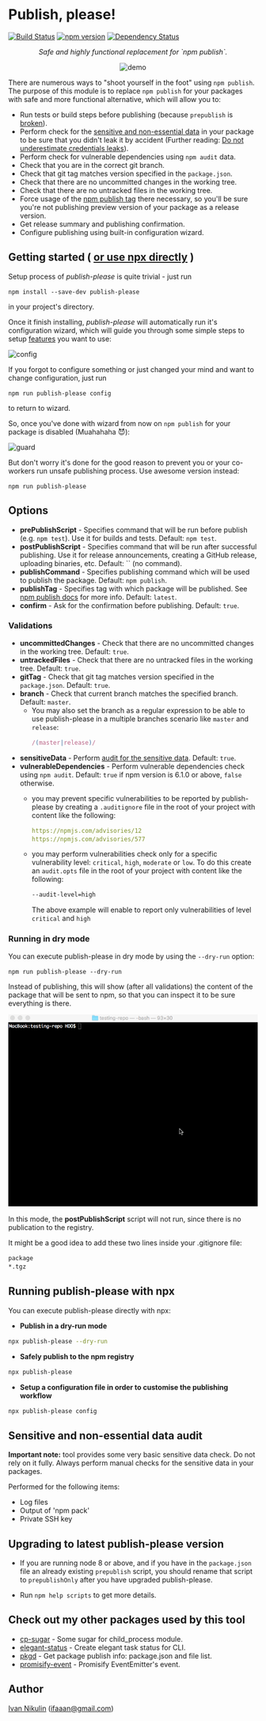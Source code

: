 # Publish, please!

[![Build Status](https://travis-ci.org/inikulin/publish-please.svg?branch=master)](https://travis-ci.org/inikulin/publish-please)
[![npm version](https://img.shields.io/npm/v/publish-please.svg)](https://www.npmjs.com/package/publish-please)
[![Dependency Status](https://david-dm.org/inikulin/publish-please.svg)](https://david-dm.org/inikulin/publish-please)

<p align="center">
<i>Safe and highly functional replacement for `npm publish`.</i>
</p>
<p align="center">
    <img src="https://raw.githubusercontent.com/inikulin/publish-please/master/media/demo.gif" alt="demo" />
</p>

There are numerous ways to "shoot yourself in the foot" using `npm publish`. The purpose of this module is to replace
`npm publish` for your packages with safe and more functional alternative, which will allow you to:

 - Run tests or build steps before publishing (because `prepublish` is [broken](https://medium.com/greenkeeper-blog/what-is-npm-s-prepublish-and-why-is-it-so-confusing-a948373e6be1#.a40w9sdy6)).
 - Perform check for the [sensitive and non-essential data](#sensitive-information-audit) in your package to be sure that you didn't leak it by accident (Further reading: [Do not underestimate credentials leaks](https://github.com/ChALkeR/notes/blob/master/Do-not-underestimate-credentials-leaks.md)).
 - Perform check for vulnerable dependencies using `npm audit` data.
 - Check that you are in the correct git branch.
 - Check that git tag matches version specified in the `package.json`.
 - Check that there are no uncommitted changes in the working tree.
 - Check that there are no untracked files in the working tree.
 - Force usage of the [npm publish tag](https://docs.npmjs.com/cli/publish) there necessary, so you'll be sure you're not publishing preview version of your package as a release version.
 - Get release summary and publishing confirmation.
 - Configure publishing using built-in configuration wizard.

## Getting started ( [or use npx directly](#running-publish-please-with-npx) )

Setup process of *publish-please* is quite trivial - just run
```shell
npm install --save-dev publish-please
```
in your project's directory.

Once it finish installing, *publish-please* will automatically run it's configuration wizard, which will guide you
through some simple steps to setup [features](#options) you want to use:

![config](https://raw.githubusercontent.com/inikulin/publish-please/master/media/config.png)

If you forgot to configure something or just changed your mind and want to change configuration, just run
```shell
npm run publish-please config
```
to return to wizard.

So, once you've done with wizard from now on `npm publish` for your package is disabled (Muahahaha :smiling_imp:):

![guard](https://raw.githubusercontent.com/inikulin/publish-please/master/media/guard.png)

But don't worry it's done for the good reason to prevent you or your co-workers run unsafe publishing process. Use awesome version
instead:
```shell
npm run publish-please
```


## Options

 - **prePublishScript** - Specifies command that will be run before publish (e.g. `npm test`). Use it for builds and tests. Default: `npm test`.
 - **postPublishScript** - Specifies command that will be run after successful publishing. Use it for release announcements, creating a GitHub release, uploading binaries, etc. Default: `` (no command).
 - **publishCommand** - Specifies publishing command which will be used to publish the package. Default: `npm publish`.
 - **publishTag** - Specifies tag with which package will be published. See [npm publish docs](https://docs.npmjs.com/cli/publish) for more info. Default: `latest`.
 - **confirm** - Ask for the confirmation before publishing. Default: `true`.

### Validations
 - **uncommittedChanges** - Check that there are no uncommitted changes in the working tree. Default: `true`.
 - **untrackedFiles** - Check that there are no untracked files in the working tree. Default: `true`.
 - **gitTag** - Check that git tag matches version specified in the `package.json`. Default: `true`.
 - **branch** - Check that current branch matches the specified branch. Default: `master`.
    - You may also set the branch as a regular expression to be able to use publish-please in a multiple branches scenario like `master` and `release`:
        ```js
        /(master|release)/
        ``` 
 - **sensitiveData** - Perform [audit for the sensitive data](#sensitive-information-audit). Default: `true`.
 - **vulnerableDependencies** - Perform vulnerable dependencies check using `npm audit`. Default: `true` if npm version is 6.1.0 or above, `false` otherwise.
    - you may prevent specific vulnerabilities to be reported by publish-please by creating a `.auditignore` file in the root of your project with content like the following:

        ```yaml
        https://npmjs.com/advisories/12
        https://npmjs.com/advisories/577
        ```
    - you may perform vulnerabilities check only for a specific vulnerability level: `critical`, `high`, `moderate` or `low`. 
    To do this create an `audit.opts` file in the root of your project with content like the following:
        ```sh
        --audit-level=high
        ```
        The above example will enable to report only vulnerabilities of level `critical` and `high`


### Running in dry mode

You can execute publish-please in dry mode by using the `--dry-run` option:

```shell
npm run publish-please --dry-run
```

Instead of publishing, this will show (after all validations) the content of the package that will be sent to npm, so that you can inspect it to be sure everything is there.

![dry-run-demo](media/dry-run-demo.gif)

In this mode, the **postPublishScript** script will not run, since there is no publication to the registry. 

It might be a good idea to add these two lines inside your .gitignore file:
```sh
package
*.tgz
```

## Running publish-please with npx

You can execute publish-please directly with npx:  
* **Publish in a dry-run mode**
```sh
npx publish-please --dry-run
```

* **Safely publish to the npm registry**
```sh
npx publish-please
```

* **Setup a configuration file in order to customise the publishing workflow**
```sh
npx publish-please config
```

## Sensitive and non-essential data audit
**Important note:** tool provides some very basic sensitive data check. Do not rely on it fully. Always perform manual checks for the
sensitive data in your packages.

Performed for the following items:

 - Log files
 - Output of 'npm pack'
 - Private SSH key

## Upgrading to latest publish-please version

- If you are running node 8 or above, and if you have in the `package.json` file an already existing `prepublish` script, you should rename that script to `prepublishOnly` after you have upgraded publish-please. 

- Run `npm help scripts` to get more details.

## Check out my other packages used by this tool
- [cp-sugar](https://github.com/inikulin/cp-sugar) - Some sugar for child_process module.
- [elegant-status](https://github.com/inikulin/elegant-status) - Create elegant task status for CLI.
- [pkgd](https://github.com/inikulin/pkgd) - Get package publish info: package.json and file list.
- [promisify-event](https://github.com/inikulin/promisify-event) - Promisify EventEmitter's event.

## Author
[Ivan Nikulin](https://github.com/inikulin) (ifaaan@gmail.com)
